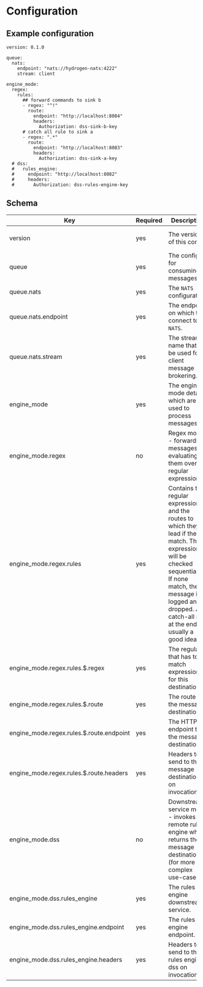 # Configuration

## Example configuration

```
version: 0.1.0

queue:
  nats:
    endpoint: "nats://hydrogen-nats:4222"
    stream: client

engine_mode:
  regex:
    rules:
      ## forward commands to sink b
      - regex: "^!"
        route:
          endpoint: "http://localhost:8084"
          headers:
            Authorization: dss-sink-b-key
      # catch all rule to sink a
      - regex: ".*"
        route:
          endpoint: "http://localhost:8083"
          headers:
            Authorization: dss-sink-a-key
  # dss:
  #   rules_engine:
  #     endpoint: "http://localhost:8082"
  #     headers:
  #       Authorization: dss-rules-engine-key

```

## Schema

|Key|Required|Description|Type|Example|
|-- |-- |-- |-- |-- |
|version|yes|The version of this config.|semver v2 compatible string|`1.0.0`|
|queue|yes|The config for consuming messages.|object||
|queue.nats|yes|The `NATS` configuration.|object||
|queue.nats.endpoint|yes|The endpoint on which to connect to `NATS`.|URL string|`nats://hydrogen-nats:4222`|
|queue.nats.stream|yes|The stream name that will be used for client message brokering.|string|`client`|
|engine_mode|yes|The engine mode details which are used to process messages.|object (enum) - needs one mode active||
|engine_mode.regex|no|Regex mode - forwarding messages by evaluating them over regular expressions.|object||
|engine_mode.regex.rules|yes|Contains the regular expressions and the routes to which they lead if they match. The expressions will be checked sequentially. If none match, the message is logged and dropped. A catch-all rule at the end is usually a good idea.|array||
|engine_mode.regex.rules.$.regex|yes|The regular that has to match expression for this destination.|regex string|"^!" for every message starting with "!" or ".*" for catching all|
|engine_mode.regex.rules.$.route|yes|The route to the message destination.|object||
|engine_mode.regex.rules.$.route.endpoint|yes|The HTTP endpoint to the message destination.|URL string|`http://hydrogen-dss-sink-a:8080`|
|engine_mode.regex.rules.$.route.headers|yes|Headers to send to the message destination on invocation.|Map<String, String>||
|engine_mode.dss|no|Downstream service mode - invokes a remote rules engine which returns the message destination (for more complex use-cases).|object||
|engine_mode.dss.rules_engine|yes|The rules engine downstream service.|object||
|engine_mode.dss.rules_engine.endpoint|yes|The rules engine endpoint.|URL string|`http://hydrogen-sink-a:8080`|
|engine_mode.dss.rules_engine.headers|yes|Headers to send to the rules engine dss on invocation.|Map<String, String>||
